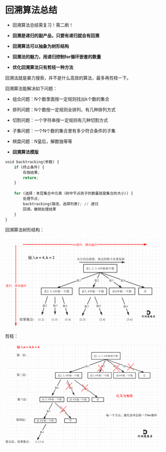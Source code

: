 # 回溯算法总结

- 回溯算法总结需复习！需二刷！

  

- **回溯是递归的副产品，只要有递归就会有回溯**
- **回溯算法可以抽象为树形结构**
- **回溯法的魅力，用递归控制for循环嵌套的数量**
- **优化回溯算法只有剪枝一种方法**



回溯法就是暴力搜索，并不是什么高效的算法，最多再剪枝一下。

回溯算法能解决如下问题：

- 组合问题：N个数里面按一定规则找出k个数的集合
- 排列问题：N个数按一定规则全排列，有几种排列方式
- 切割问题：一个字符串按一定规则有几种切割方式
- 子集问题：一个N个数的集合里有多少符合条件的子集
- 棋盘问题：N皇后，解数独等等



- **回溯算法模版**

```python
void backtracking(参数) {
    if (终止条件) {
        存放结果;
        return;
    }

    for (选择：本层集合中元素（树中节点孩子的数量就是集合的大小）) {
        处理节点;
        backtracking(路径，选择列表); // 递归
        回溯，撤销处理结果
    }
}
```

回溯算法树形结构：

![77.组合1](./%E5%9B%9E%E6%BA%AF%E7%AE%97%E6%B3%95%E6%80%BB%E7%BB%93.assets/20201118152928844.png)

剪枝：

![77.组合4](./%E5%9B%9E%E6%BA%AF%E7%AE%97%E6%B3%95%E6%80%BB%E7%BB%93.assets/20201118153133458.png)